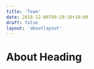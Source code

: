 ```yaml
---
title: 'Team'
date: 2018-12-06T09:29:16+10:00
draft: false
layout: 'aboutlayout'
---
```


# About Heading
